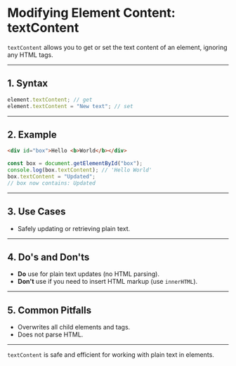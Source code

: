 # Modifying Element Content: textContent

`textContent` allows you to get or set the text content of an element, ignoring any HTML tags.

---

## 1. Syntax

```js
element.textContent; // get
element.textContent = "New text"; // set
```

---

## 2. Example

```html
<div id="box">Hello <b>World</b></div>
```

```js
const box = document.getElementById("box");
console.log(box.textContent); // 'Hello World'
box.textContent = "Updated";
// box now contains: Updated
```

---

## 3. Use Cases

- Safely updating or retrieving plain text.

---

## 4. Do's and Don'ts

- **Do** use for plain text updates (no HTML parsing).
- **Don't** use if you need to insert HTML markup (use `innerHTML`).

---

## 5. Common Pitfalls

- Overwrites all child elements and tags.
- Does not parse HTML.

---

`textContent` is safe and efficient for working with plain text in elements.
